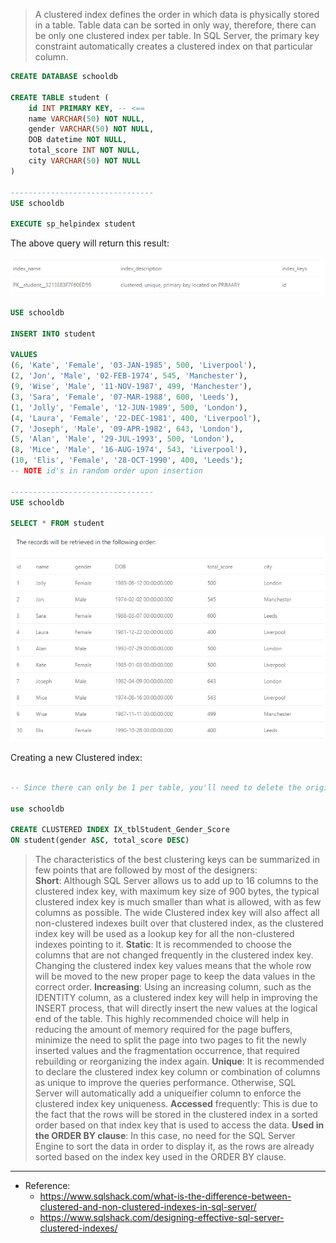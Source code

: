 

> A clustered index defines the order in which data is physically stored in a table. Table data can be sorted in only way, therefore, there can be only one clustered index per table. In SQL Server, the primary key constraint automatically creates a clustered index on that particular column.

```sql
CREATE DATABASE schooldb
          
CREATE TABLE student (
    id INT PRIMARY KEY, -- <==
    name VARCHAR(50) NOT NULL,
    gender VARCHAR(50) NOT NULL,
    DOB datetime NOT NULL,
    total_score INT NOT NULL,
    city VARCHAR(50) NOT NULL
)

--------------------------------
USE schooldb
          
EXECUTE sp_helpindex student
```

The above query will return this result:

![alt](assets/images/Pasted_image_20211201134834.png)

```sql
USE schooldb
          
INSERT INTO student
 
VALUES  
(6, 'Kate', 'Female', '03-JAN-1985', 500, 'Liverpool'), 
(2, 'Jon', 'Male', '02-FEB-1974', 545, 'Manchester'),
(9, 'Wise', 'Male', '11-NOV-1987', 499, 'Manchester'), 
(3, 'Sara', 'Female', '07-MAR-1988', 600, 'Leeds'), 
(1, 'Jolly', 'Female', '12-JUN-1989', 500, 'London'),
(4, 'Laura', 'Female', '22-DEC-1981', 400, 'Liverpool'),
(7, 'Joseph', 'Male', '09-APR-1982', 643, 'London'),  
(5, 'Alan', 'Male', '29-JUL-1993', 500, 'London'), 
(8, 'Mice', 'Male', '16-AUG-1974', 543, 'Liverpool'),
(10, 'Elis', 'Female', '28-OCT-1990', 400, 'Leeds');
-- NOTE id's in random order upon insertion

--------------------------------
USE schooldb
          
SELECT * FROM student
```

![alt](assets/images/Pasted_image_20211201134934.png)

Creating a new Clustered index:

```sql

-- Since there can only be 1 per table, you'll need to delete the original one on the Primary Key

use schooldb
 
CREATE CLUSTERED INDEX IX_tblStudent_Gender_Score
ON student(gender ASC, total_score DESC)
```

> The characteristics of the best clustering keys can be summarized in few points that are followed by most of the designers:
> <br>
> **Short**: Although SQL Server allows us to add up to 16 columns to the clustered index key, with maximum key size of 900 bytes, the typical clustered index key is much smaller than what is allowed, with as few columns as possible. The wide Clustered index key will also affect all non-clustered indexes built over that clustered index, as the clustered index key will be used as a lookup key for all the non-clustered indexes pointing to it.
> **Static**: It is recommended to choose the columns that are not changed frequently in the clustered index key. Changing the clustered index key values means that the whole row will be moved to the new proper page to keep the data values in the correct order.
> **Increasing**: Using an increasing column, such as the IDENTITY column, as a clustered index key will help in improving the INSERT process, that will directly insert the new values at the logical end of the table. This highly recommended choice will help in reducing the amount of memory required for the page buffers, minimize the need to split the page into two pages to fit the newly inserted values and the fragmentation occurrence, that required rebuilding or reorganizing the index again.
> **Unique**: It is recommended to declare the clustered index key column or combination of columns as unique to improve the queries performance. Otherwise, SQL Server will automatically add a uniqueifier column to enforce the clustered index key uniqueness.
> **Accessed** frequently: This is due to the fact that the rows will be stored in the clustered index in a sorted order based on that index key that is used to access the data.
> **Used in the ORDER BY clause**: In this case, no need for the SQL Server Engine to sort the data in order to display it, as the rows are already sorted based on the index key used in the ORDER BY clause.

---

- Reference:
  - <https://www.sqlshack.com/what-is-the-difference-between-clustered-and-non-clustered-indexes-in-sql-server/>
  - <https://www.sqlshack.com/designing-effective-sql-server-clustered-indexes/>

